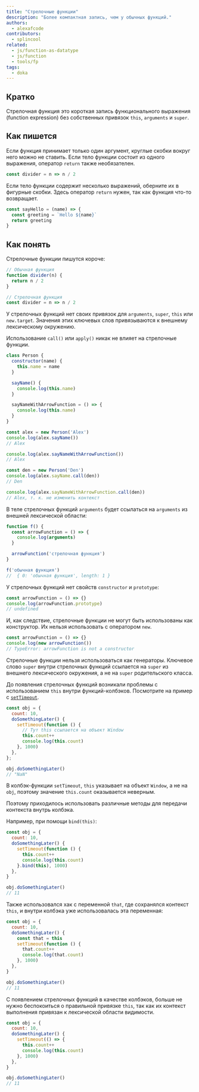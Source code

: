 ```yaml
---
title: "Стрелочные функции"
description: "Более компактная запись, чем у обычных функций."
authors:
  - alexafcode
contributors:
  - splincool
related:
  - js/function-as-datatype
  - js/function
  - tools/fp
tags:
  - doka
---
```


## Кратко

Стрелочная функция это короткая запись функционального выражения (function expression) без собственных привязок `this`, `arguments` и `super`.

## Как пишется

Если функция принимает только один аргумент, круглые скобки вокруг него можно не ставить. Если тело функции состоит из одного выражения, оператор `return` также необязателен.

```js
const divider = n => n / 2
```

Если тело функции содержит несколько выражений, оберните их в фигурные скобки. Здесь оператор `return` нужен, так как функция что-то возвращает.

```js
const sayHello = (name) => {
  const greeting = `Hello ${name}`
  return greeting
}
```

## Как понять

Стрелочные функции пишутся короче:

```js
// Обычная функция
function divider(n) {
  return n / 2
}

// Стрелочная функция
const divider = n => n / 2
```

У стрелочных функций нет своих привязок для `arguments`, `super`, `this` или `new.target`. Значения этих ключевых слов привязываются к внешнему лексическому окружению.

Использование `call()` или `apply()` никак не влияет на стрелочные функции.

```js
class Person {
  constructor(name) {
    this.name = name
  }

  sayName() {
    console.log(this.name)
  }

  sayNameWithArrowFunction = () => {
    console.log(this.name)
  }
}

const alex = new Person('Alex')
console.log(alex.sayName())
// Alex

console.log(alex.sayNameWithArrowFunction())
// Alex

const den = new Person('Den')
console.log(alex.sayName.call(den))
// Den

console.log(alex.sayNameWithArrowFunction.call(den))
// Alex, т. к. не изменить контекст
```

В теле стрелочных функций `arguments` будет ссылаться на `arguments` из внешней лексической области:

```js
function f() {
  const arrowFunction = () => {
    console.log(arguments)
  }

  arrowFunction('стрелочная функция')
}

f('обычная функция')
//  { 0: 'обычная функция', length: 1 }
```

У стрелочных функций нет свойств `сonstructor` и `prototype`:

```js
const arrowFunction = () => {}
console.log(arrowFunction.prototype)
// undefined
```

И, как следствие, стрелочные функции не могут быть использованы как конструктор. Их нельзя использовать с оператором `new`.

```js
const arrowFunction = () => {}
console.log(new arrowFunction())
// TypeError: arrowFunction is not a constructor
```

Стрелочные функции нельзя использоваться как генераторы. Ключевое слово `super` внутри стрелочных функций ссылается на `super` из внешнего лексического окружения, а не на `super` родительского класса.

До появления стрелочных функций возникали проблемы с использованием `this` внутри функций-колбэков. Посмотрите на пример с [`setTimeout`](/js/settimeout/).

```js
const obj = {
  count: 10,
  doSomethingLater() {
    setTimeout(function () {
      // Тут this ссылается на объект Window
      this.count++
      console.log(this.count)
    }, 1000)
  },
};

obj.doSomethingLater()
// "NaN"
```

В колбэк-функции `setTimeout`, `this` указывает на объект `Window`, а не на `obj`, поэтому значение `this.count` оказывается неверным.

Поэтому приходилось использовать различные методы для передачи контекста внутрь колбэка.

Например, при помощи `bind(this)`:

```js
const obj = {
  count: 10,
  doSomethingLater() {
    setTimeout(function () {
      this.count++
      console.log(this.count)
    }.bind(this), 1000)
  },
}

obj.doSomethingLater()
// 11
```

Также использовался хак с переменной `that`, где сохранялся контекст `this`, и внутри колбэка уже использовалась эта переменная:

```js
const obj = {
  count: 10,
  doSomethingLater() {
    const that = this
    setTimeout(function () {
      that.count++
      console.log(that.count)
    }, 1000)
  },
}

obj.doSomethingLater()
// 11
```

С появлением стрелочных функций в качестве колбэков, больше не нужно беспокоиться о правильной привязке `this`, так как их контекст выполнения привязан к лексической области видимости.

```js
const obj = {
  count: 10,
  doSomethingLater() {
    setTimeout(() => {
      this.count++
      console.log(this.count)
    }, 1000)
  },
}

obj.doSomethingLater()
// 11
```
